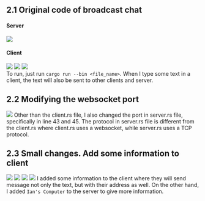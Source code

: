 ## 2.1 Original code of broadcast chat
#### Server
![](https://media.discordapp.net/attachments/1054028087551078452/1237674682203897866/image.png?ex=663c81df&is=663b305f&hm=fe9066287a23735703d9751a2558c3cf86e6ca094c374dcc023957fe0dbf5894&=&format=webp&quality=lossless&width=1021&height=322)
#### Client
![](https://media.discordapp.net/attachments/1054028087551078452/1237674741700104253/image.png?ex=663c81ed&is=663b306d&hm=7ab421bf7d67e2178096c6ab3714093eaa173412f4ad967ddd373b520f63ca03&=&format=webp&quality=lossless&width=973&height=242)
![](https://media.discordapp.net/attachments/1054028087551078452/1237674765901234240/image.png?ex=663c81f3&is=663b3073&hm=39206b4b596b2227cb0c0d53b6965335559ca2c6ac4f7d06e5a648122ca43ce9&=&format=webp&quality=lossless&width=988&height=278)
![](https://media.discordapp.net/attachments/1054028087551078452/1237674795806752818/image.png?ex=663c81fa&is=663b307a&hm=8e05c102731bcfe250713dce51a0f1452a1c38826ad5bc198c2cb3192c5dee79&=&format=webp&quality=lossless&width=972&height=285)
<br>
To run, just run `cargo run --bin <file_name>`. When I type some text in a client, the text will also be sent to other clients and server.

## 2.2 Modifying the websocket port
![](https://media.discordapp.net/attachments/1054028087551078452/1237680441436274698/image.png?ex=663c873c&is=663b35bc&hm=fea3c1f7b1d6480b6d9833206d0d814ee1df8fd9005134c1a2fc814814723994&=&format=webp&quality=lossless&width=1176&height=226)
Other than the client.rs file, I also changed the port in server.rs file, specifically in line 43 and 45. The protocol in server.rs file is different from the client.rs where client.rs uses a websocket, while server.rs uses a TCP protocol.

## 2.3 Small changes. Add some information to client
![](https://media.discordapp.net/attachments/1054028087551078452/1237682715415941163/image.png?ex=663c895a&is=663b37da&hm=3cb66f11345dce0e6a294c2c168c84acc5548a9dd453953552b2a3e6629f8e02&=&format=webp&quality=lossless&width=1197&height=343)
![](https://media.discordapp.net/attachments/1054028087551078452/1237682737314271303/image.png?ex=663c895f&is=663b37df&hm=7b7a0dc35dfe7ac09e2d7569eb58fb598a5bc0c8d096d002ca010f200d8576a2&=&format=webp&quality=lossless&width=687&height=172)
![](https://media.discordapp.net/attachments/1054028087551078452/1237682773121175583/image.png?ex=663c8968&is=663b37e8&hm=0ea00ea7d8556b81364d744ac50c1917fdd81b5689981ba701e9ec9d47abc49b&=&format=webp&quality=lossless&width=687&height=192)
![](https://media.discordapp.net/attachments/1054028087551078452/1237682811935391764/image.png?ex=663c8971&is=663b37f1&hm=6a54bcc87f5147c3d958c02091537b29cc136ae4543e3dd72c8c94e2af55960e&=&format=webp&quality=lossless&width=687&height=191)
I added some information to the client where they will send message not only the text, but with their address as well. On the other hand, I added `Ian's Computer` to the server to give more information.